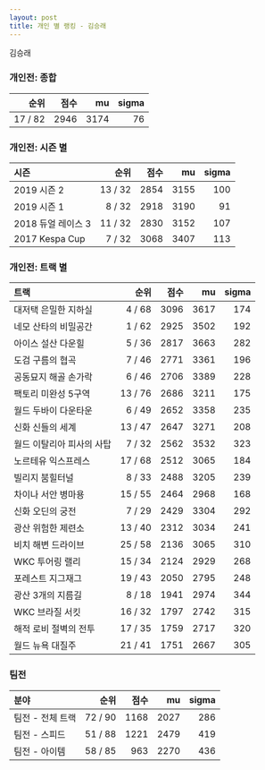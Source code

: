 ```yaml
---
layout: post
title: 개인 별 랭킹 - 김승래
---
```


김승래

### 개인전: 종합

| 순위 | 점수 | mu | sigma |
|---:|---:|---:|---:|
| 17 / 82 | 2946 | 3174 | 76 |

### 개인전: 시즌 별

| 시즌 | 순위 | 점수 | mu | sigma |
|:---|---:|---:|---:|---:|
| 2019 시즌 2 | 13 / 32 | 2854 | 3155 | 100 |
| 2019 시즌 1 | 8 / 32 | 2918 | 3190 | 91 |
| 2018 듀얼 레이스 3 | 11 / 32 | 2830 | 3152 | 107 |
| 2017 Kespa Cup | 7 / 32 | 3068 | 3407 | 113 |

### 개인전: 트랙 별

| 트랙 | 순위 | 점수 | mu | sigma |
|:---|---:|---:|---:|---:|
| 대저택 은밀한 지하실 | 4 / 68 | 3096 | 3617 | 174 |
| 네모 산타의 비밀공간 | 1 / 62 | 2925 | 3502 | 192 |
| 아이스 설산 다운힐 | 5 / 36 | 2817 | 3663 | 282 |
| 도검 구름의 협곡 | 7 / 46 | 2771 | 3361 | 196 |
| 공동묘지 해골 손가락 | 6 / 46 | 2706 | 3389 | 228 |
| 팩토리 미완성 5구역 | 13 / 76 | 2686 | 3211 | 175 |
| 월드 두바이 다운타운 | 6 / 49 | 2652 | 3358 | 235 |
| 신화 신들의 세계 | 13 / 47 | 2647 | 3271 | 208 |
| 월드 이탈리아 피사의 사탑 | 7 / 32 | 2562 | 3532 | 323 |
| 노르테유 익스프레스 | 17 / 68 | 2512 | 3065 | 184 |
| 빌리지 붐힐터널 | 8 / 33 | 2488 | 3205 | 239 |
| 차이나 서안 병마용 | 15 / 55 | 2464 | 2968 | 168 |
| 신화 오딘의 궁전 | 7 / 29 | 2429 | 3304 | 292 |
| 광산 위험한 제련소 | 13 / 40 | 2312 | 3034 | 241 |
| 비치 해변 드라이브 | 25 / 58 | 2136 | 3065 | 310 |
| WKC 투어링 랠리 | 15 / 34 | 2124 | 2929 | 268 |
| 포레스트 지그재그 | 19 / 43 | 2050 | 2795 | 248 |
| 광산 3개의 지름길 | 8 / 18 | 1941 | 2974 | 344 |
| WKC 브라질 서킷 | 16 / 32 | 1797 | 2742 | 315 |
| 해적 로비 절벽의 전투 | 17 / 35 | 1759 | 2717 | 320 |
| 월드 뉴욕 대질주 | 21 / 41 | 1751 | 2667 | 305 |

### 팀전

| 분야 | 순위 | 점수 | mu | sigma |
|:---|---:|---:|---:|---:|
| 팀전 - 전체 트랙 | 72 / 90 | 1168 | 2027 | 286 |
| 팀전 - 스피드 | 51 / 88 | 1221 | 2479 | 419 |
| 팀전 - 아이템 | 58 / 85 | 963 | 2270 | 436 |
